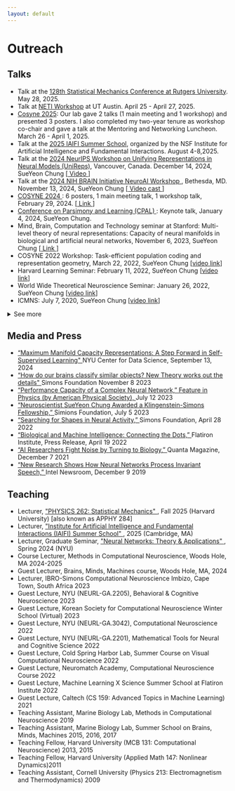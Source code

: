 ```yaml
---
layout: default
---
```


<div class="container">

<h1> Outreach </h1>

<h2> Talks </h2>
<ul>
<li>
Talk at the <a id='external-link' href="https://math.rutgers.edu/news-events/list-all-events/icalrepeat.detail/2025/05/18/22745/-/128th-statistical-mechanics-conference-may-18-20-2025">128th Statistical Mechanics Conference at Rutgers University</a>. May 28, 2025.
</li>
<li>
Talk at <a id='external-link' href="https://liberalarts.utexas.edu/cps/neti-workshop/">NETI Workshop</a> at UT Austin. April 25 - April 27, 2025.
</li>
<li>
<a id='external-link' href="https://www.cosyne.org/">Cosyne 2025</a>: Our lab gave 2 talks (1 main meeting and 1 workshop) and presented 3 posters. I also completed my two-year tenure as workshop co-chair and gave a talk at the Mentoring and Networking Luncheon. March 26 - April 1, 2025.
</li>
<li>
Talk at the <a id='external-link' href="https://iaifi.org/phd-summer-school">2025 IAIFI Summer School</a>, organized by the NSF Institute for Artificial Intelligence and Fundamental Interactions. August 4-8,2025.
</li>
<li>	
Talk at the <a id='external-link' href="https://unireps.org/2024/"> 2024 NeurIPS Workshop on Unifying Representations in Neural Models (UniReps)</a>, Vancouver, Canada. December 14, 2024, SueYeon Chung [<a id='external-link' href="https://neurips.cc/virtual/2024/108378"> Video </a>]
</li>
<li>
Talk at the <a id='external-link' href="https://n4solutionsllc.com/brainneuroai/"> 2024 NIH BRAIN Initiative NeuroAI Workshop </a>, Bethesda, MD. November 13, 2024, SueYeon Chung [<a id='external-link' href="https://videocast.nih.gov/watch=55262"> Video cast </a>]
</li>
<li>
<a id='external-link' href="https://www.cosyne.org/"> COSYNE 2024 </a>: 6 posters, 1 main meeting talk, 1 workshop talk, February 29, 2024. [<a id='external-link' href="https://x.com/s_y_chung/status/1763185502306349532?s=20"> Link </a>]
</li>
<li>
<a id='external-link' href="https://cpal.cc/"> Conference on Parsimony and Learning (CPAL) </a> : Keynote talk, January 4, 2024, SueYeon Chung.
</li>
<li>
Mind, Brain, Computation and Technology seminar at Stanford: Multi-level theory of neural representations: Capacity of neural manifolds in biological and artificial neural networks, November 6, 2023, SueYeon Chung [<a id='external-link' href="https://events.stanford.edu/event/sueyeon_chung_-_understanding_visual_attention_with_artificial_neural_networks"> Link </a>]
</li>
<li> COSYNE 2022 Workshop: Task-efficient population coding and representation geometry, March 22, 2022, SueYeon Chung [<a id="external-link" href="https://www.dropbox.com/s/7q7lsrkabpibr0r/recorded_talk_cosyne2022_sueyeon_chung.mp4?dl=0">video link</a>]
</li>
<li> Harvard Learning Seminar: February 11, 2022, SueYeon Chung [<a id="external-link" href="https://harvard.zoom.us/rec/play/Zd3EsLuxiYQ28kTWPngePVG2ihCC5xj7A0buxEMLd4pqIQrwtQhj933IdQ6VDXJiBs2orTMfCe30JIgF.FY69j5sjqiES2hLP?startTime=1644609760000">video link</a>]
</li>
<li> World Wide Theoretical Neuroscience Seminar: January 26, 2022, SueYeon Chung [<a id="external-link" href="https://www.youtube.com/embed/bgNOTlbgZd4?start=30">video link</a>]
</li>
<li> ICMNS: July 7, 2020, SueYeon Chung [<a id="external-link" href="https://www.youtube.com/embed/Svf0QOQ0Cpw">video link</a>]
</li>
</ul>

<details>
<summary>See more</summary>
    <ul> 
    <li> Computational Neuroscience Seminar, UPenn, Mar 2024 </li>
    <li> Conference on Parsimony and Learning (CPAL), Hong Kong, Jan 2024  </li>
    <li> Lake Conferences: Neural Coding and Dynamics, Seattle, WA, Sep 2023 </li>
    <li> Neuroscience Seminar Series, University of Washington, Fall 2023  </li>
    <li> ICML Workshop on High-dimensional Learning Dynamics, Honolulu, HI, Jul 2023 </li>
    <li> Neuroscience Seminar, University of Chicago, Apr 2023 </li> 
    <li> "Brainy Days in Jerusalem: The Future of Neuroscience" symposium, Jerusalem, Israel, Dec 2022 </li>  
    <li> Optica (OSA) Fall Vision Meeting, Rochester, New York, Oct 2022 </li>
    <li> Kavli Salon: Network Science Meets Neuroscience, Oct 2022 </li>
    <li> Nature conference on AI, neuroscience and hardware, Bonn, Germany, Sep 2022 </li>
    <li> Swartz Seminar, NYU Center for Neural Science, Sep 2022 </li> 
    <li> Keynote Talk, KDD Conference, AdvML'22 Workshop, Aug 2022 </li>
    <li> Guest Lecture, Cold Spring Harbor Laboratories Summer Course on Visual Computational Neuroscience, July 2022 </li>
    <li> SISSA "Neuroscience and statistical physics" symposium, Trieste, Italy, June 2022  </li>
    <li> Duke Neurobiology Computational & Theoretical Neuroscience Meetings, May 2022 </li>
    <li> McGill Seminar Series in Quantitative Life Sciences and Medicine, Apr 2022  </li>
    <li> Stanford Friday Seminar Series on Cognitive Science & Neuroscience, Apr 2022 </li>
    <li> COSYNE 2022 Workshop on Representation Geometry, Mar 2022 </li> 
    <li> Harvard Machine Learning Theory Seminar, Feb 2022 </li>
    <li> WWTNS (World Wide Theoretical Neuroscience Seminar Series), Jan 2022 </li> 
    <li> BIRS Workshop, Dynamical principles of biological and artificial neural networks, Jan 2022 </li>
    <li> (Virtual) Neuro-AI Seminar, Facebook AI Research, Oct 2021 </li> 
    <li> (Virtual) Bernstein Conference, Workshop: "Neural geometry: low-dimensional manifolds and high-dimensional representations", Sep 2021 </li> 
    <li> (Virtual) Youth in High Dimensions, International Center for Theoretical Physics (ICTP Trieste) Meeting, June 2021 </li> 
    <li> (Virtual) Institute of Neuroscience seminar series, University of Oregon, June 2021 </li>
    <li> (Virtual) Guest lecture, Advanced Topics in Machine Learning, Caltech, June 2021 </li>
    <li> (Virtual) Innovators in Neuroscience: from Molecules to Mind, May 2021  </li>
    <li> (Virtual) Computational Neuroscience Initiative Basel (CNIB) Lecture Series, Jan 2021 </li>
    <li> (Virtual) MINDS & CIS Seminar Series, Center for Imaging Science, Johns Hopkins University, Nov 2020 </li>
    <li> (Virtual) 2020 International Conference on Mathematical Neuroscience, Session: Mathematical Theory of Deep Learning, July 2020 </li>  
    <li> Workshop “Plasticity and Learning”, European Institute for Theoretical Neuroscience in Paris, France, Jan 2020 </li>
    <li> The 3rd Montreal Artificial Intelligence & Neuroscience (MAIN 2019) conference, Montreal, Quebec, Canada, Nov 2019 </li> 
    <li> Grossman Center Workshop on Quantifying Structure in Large Neural Datasets, Aspen, CO, Sep 2019 </li>
    <li> Bernstein Conference, Satellite Workshops (2 talks), Berlin, Germany, Sep 2019 </li>
    <li> "Neural computation through recurrent dynamics: from theory to experiment and back" </li>
    <li> "Brain against the machine (and now you do what they told ya!)" </li>
    <li> CNS 2019 Workshop: "Functional Network Dynamics: Recent Mathematical Perspectives", Barcelona, Spain, July 2019 </li>
    <li> EPFL Neuro Symposium: "Neuroscience Meets Deep Learning", Brain Mind Institute, Lausanne, Switzerland, July 2019 </li>
    <li> C&T (Computation & Theory) Seminar Series, Janelia Research Campus, Ashburn, VA, June 2019  </li>
    <li> NIMH/NIH Symposium: "From Neural Activity to Behavior: Computational Modeling of the Nervous System", Bethesda, MD, April 2019 </li>
    <li> CNS 2018 Workshop: "How does learning reshape dimensionality of collective network activity?", Seattle, WA, July 2018 </li>
    <li> COSYNE 2018 Workshop: "Manifold-splaining: what the theorist said to the experimentalist", Breckenridge, CO, Mar 2018 </li>
    <li> External Seminar, Gatsby Computational Neuroscience Unit at UCL, London, UK, Oct 2017    </li>
    <li> COSYNE 2017 Workshop: "Deep Learning" and the brain: understanding neural representations with deep networks, Snowbird, UT, Feb 2017 </li>
</ul>
</details>

<h2> Media and Press </h2>
<ul>
<li> <a href="https://nyudatascience.medium.com/maximum-manifold-capacity-representations-a-step-forward-in-self-supervised-learning-9619b2532b58"> “Maximum Manifold Capacity Representations: A Step Forward in Self-Supervised Learning" </a> NYU Center for Data Science, September 13, 2024
</li>
<li> <a href="https://www.simonsfoundation.org/2023/10/26/how-do-our-brains-classify-similar-objects-new-theory-works-out-the-details/"> “How do our brains classify similar objects? New Theory works out the details" </a> Simons Foundation November 8 2023
</li>
<li> <a href="https://physics.aps.org/articles/v16/108"> “Performance Capacity of a Complex Neural Network,” Feature in Physics (by American Physical Society), </a> July 12 2023
</li>
<li> <a href="https://www.simonsfoundation.org/2023/07/05/neuroscientist-sueyeon-chung-awarded-a-klingenstein-simons-fellowship/"> “Neuroscientist SueYeon Chung Awarded a Klingenstein-Simons Fellowship,” </a> Simions Foundation, July 5 2023 
</li>
<li> <a href="https://www.simonsfoundation.org/2022/04/28/searching-for-shapes-in-neural-activity/"> “Searching for Shapes in Neural Activity,” </a> Simons Foundation, April 28 2022
</li>
<li> <a href="https://www.simonsfoundation.org/2022/04/19/biological-and-machine-intelligence-connecting-the-dots/">
“Biological and Machine Intelligence: Connecting the Dots,” </a> Flatiron Institute, Press Release, April 19 2022
</li>
<li> <a href="https://www.quantamagazine.org/ai-researchers-fight-noise-by-turning-to-biology-20211207/">
“AI Researchers Fight Noise by Turning to Biology,” </a> Quanta Magazine, December 7 2021 
</li>
<li> <a href="https://community.intel.com/t5/Blogs/Tech-Innovation/Artificial-Intelligence-AI/New-Research-Shows-How-Neural-Networks-Process-Invariant-Speech/post/1335680#gs.w4h96a"> “New Research Shows How Neural Networks Process Invariant Speech,” </a> Intel Newsroom, December 9 2019
</li>
</ul>

<h2> Teaching </h2>
<ul>
<li> Lecturer, <a href="https://canvas.harvard.edu/courses/154485"> "PHYSICS 262: Statistical Mechanics" </a>, Fall 2025 (Harvard University) [also known as APPHY 284] </li>
<li> Lecturer, <a href="https://iaifi.org/phd-summer-school"> "Institute for Artificial Intelligence and Fundamental Interactions (IAIFI) Summer School" </a>, 2025 (Cambridge, MA) </li>
<li> Lecturer, Graduate Seminar, <a href="https://docs.google.com/document/d/1Lv7mp8Uz_womFEpJe21OjS40eo6xOKmzzVviGG1yQ1k/edit?usp=sharing"> "Neural Networks: Theory & Applications" </a>, Spring 2024 (NYU) </li>
<li> Course Lecturer, Methods in Computational Neuroscience, Woods Hole, MA 2024-2025 </li>
<li> Guest Lecturer, Brains, Minds, Machines course, Woods Hole, MA, 2024 </li>
<li> Lecturer, IBRO-Simons Computational Neuroscience Imbizo, Cape Town, South Africa 2023 </li>
<li> Guest Lecture, NYU (NEURL-GA.2205), Behavioral & Cognitive Neuroscience 	2023 </li>
<li> Guest Lecture, Korean Society for Computational Neuroscience Winter School (Virtual) 2023 </li>
<li> Guest Lecture, NYU (NEURL-GA.3042), Computational Neuroscience 2022 </li> 
<li> Guest Lecture, NYU (NEURL-GA.2201), Mathematical Tools for Neural and Cognitive Science 2022 </li>
<li> Guest Lecture, Cold Spring Harbor Lab, Summer Course on Visual Computational Neuroscience 2022 </li>
<li> Guest Lecture, Neuromatch Academy, Computational Neuroscience Course 	2022 </li>
<li> Guest Lecture, Machine Learning X Science Summer School at Flatiron Institute 	2022 </li>
<li> Guest Lecture, Caltech (CS 159: Advanced Topics in Machine Learning)	2021 </li>
<li> Teaching Assistant, Marine Biology Lab, Methods in Computational Neuroscience  	2019 </li>
<li> Teaching Assistant, Marine Biology Lab, Summer School on Brains, Minds, Machines 2015, 2016, 2017 </li> 
<li> Teaching Fellow, Harvard University (MCB 131: Computational Neuroscience)	2013, 2015 </li>
<li> Teaching Fellow, Harvard University (Applied Math 147: Nonlinear Dynamics)2011 </li>
<li> Teaching Assistant, Cornell University (Physics 213: Electromagnetism and Thermodynamics)	 2009 </li>
</ul>

</div>